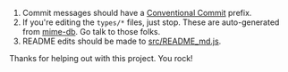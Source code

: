1. Commit messages should have a [Conventional Commit](https://conventionalcommits.org/) prefix.
2. If you're editing the `types/*` files, just stop. These are auto-generated from [mime-db](https://github.com/jshttp/mime-db). Go talk to those folks.
3. README edits should be made to [src/README_md.js](src/README_md.js).

Thanks for helping out with this project. You rock!
